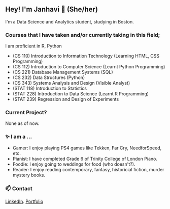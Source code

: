 ## Hey! I'm Janhavi 👋 (She/her)

I'm a Data Science and Analytics student, studying in Boston. 

### Courses that I have taken and/or currently taking in this field;
I am proficient in R, Python
- (CS 110) Introduction to Information Technology (Learning HTML, CSS Programming)
- (CS 112) Introduction to Computer Science (Learnt Python Programming)
- (CS 221) Database Management Systems (SQL)
- (CS 232) Data Structures (Python)
- (CS 343) Systems Analysis and Design (Visible Analyst)
- (STAT 118) Introduction to Statistics
- (STAT 228) Introduction to Data Science (Learnt R Programming)
- (STAT 239) Regression and Design of Experiments 

### Current Project?
None as of now. 

### ✨ I am a ...
- Gamer: I enjoy playing PS4 games like Tekken, Far Cry, NeedforSpeed, etc.
- Pianist: I have completed Grade 6 of Trinity College of London Piano.
- Foodie: I enjoy going to weddings for food (who doesn't?).
- Reader: I enjoy reading contemporary, fantasy, historicial fiction, murder mystery books.

### 📫 Contact
[LinkedIn](https://www.linkedin.com/in/janhavi-beley-660037226/).
[Portfolio]() 
